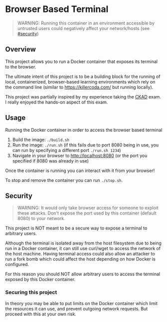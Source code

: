 # Browser Based Terminal

> WARNING: Running this container in an environment accessible by untrusted users could negatively affect your network/hosts (see [#security](#security))

## Overview

This project allows you to run a Docker container that exposes its terminal to the browser. 

The ultimate intent of this project is to be a building block for the running of local, containerized, browser-based learning environments which rely on the command line (similar to https://killercoda.com/ but running locally).

This project was partially inspired by my experience taking the [CKAD](https://www.cncf.io/training/certification/ckad/) exam. I really enjoyed the hands-on aspect of this exam.

## Usage

Running the Docker container in order to access the browser based terminal

1. Build the image: `./build.sh`
2. Run the image: `./run.sh` (if this fails due to port 8080 being in use, you can run by specifying a different port `./run.sh 1234`)
3. Navigate in your browser to [http://localhost:8080](http://localhost:8080) (or the port you specified if 8080 was already in use)

Once the container is running you can interact with it from your browser!

To stop and remove the container you can run `./stop.sh`.

## Security

> WARNING: It would only take browser access for someone to exploit these attacks. Don't expose the port used by this container (default 8080) to your network.

This project is NOT meant to be a secure way to expose a terminal to arbitrary users.

Although the terminal is isolated away from the host filesystem due to being run in a Docker container, it can still use curl/wget to access the network of the host machine. Having terminal access could also allow an attacker to run a fork bomb which could affect the host depending on how Docker is configured.

For this reason you should NOT allow arbitrary users to access the terminal exposed by this Docker container.

### Securing this project

In theory you may be able to put limits on the Docker container which limit the resources it can use, and prevent outgoing network requests. But proceed with this at your own risk.
